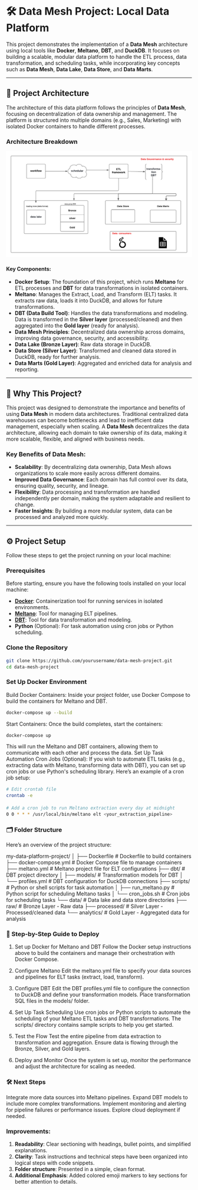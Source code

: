 # 🛠️ Data Mesh Project: Local Data Platform

This project demonstrates the implementation of a **Data Mesh** architecture using local tools like **Docker**, **Meltano**, **DBT**, and **DuckDB**. It focuses on building a scalable, modular data platform to handle the ETL process, data transformation, and scheduling tasks, while incorporating key concepts such as **Data Mesh**, **Data Lake**, **Data Store**, and **Data Marts**.

---

## 📐 Project Architecture

The architecture of this data platform follows the principles of **Data Mesh**, focusing on decentralization of data ownership and management. The platform is structured into multiple domains (e.g., Sales, Marketing) with isolated Docker containers to handle different processes.

### Architecture Breakdown

![Project Architecture](Data_Platform.png)

#### Key Components:
- **Docker Setup**: The foundation of this project, which runs **Meltano** for ETL processes and **DBT** for data transformations in isolated containers.
- **Meltano**: Manages the Extract, Load, and Transform (ELT) tasks. It extracts raw data, loads it into DuckDB, and allows for future transformations.
- **DBT (Data Build Tool)**: Handles the data transformations and modeling. Data is transformed in the **Silver layer** (processed/cleaned) and then aggregated into the **Gold layer** (ready for analysis).
- **Data Mesh Principles**: Decentralized data ownership across domains, improving data governance, security, and accessibility.
- **Data Lake (Bronze Layer)**: Raw data storage in DuckDB.
- **Data Store (Silver Layer)**: Transformed and cleaned data stored in DuckDB, ready for further analysis.
- **Data Marts (Gold Layer)**: Aggregated and enriched data for analysis and reporting.

---

## 🚀 Why This Project?

This project was designed to demonstrate the importance and benefits of using **Data Mesh** in modern data architectures. Traditional centralized data warehouses can become bottlenecks and lead to inefficient data management, especially when scaling. A **Data Mesh** decentralizes the data architecture, allowing each domain to take ownership of its data, making it more scalable, flexible, and aligned with business needs.

### Key Benefits of Data Mesh:
- **Scalability**: By decentralizing data ownership, Data Mesh allows organizations to scale more easily across different domains.
- **Improved Data Governance**: Each domain has full control over its data, ensuring quality, security, and lineage.
- **Flexibility**: Data processing and transformation are handled independently per domain, making the system adaptable and resilient to change.
- **Faster Insights**: By building a more modular system, data can be processed and analyzed more quickly.

---

## ⚙️ Project Setup

Follow these steps to get the project running on your local machine:

### Prerequisites

Before starting, ensure you have the following tools installed on your local machine:

- **[Docker](https://docs.docker.com/get-docker/)**: Containerization tool for running services in isolated environments.
- **[Meltano](https://www.meltano.com/docs/installation/)**: Tool for managing ELT pipelines.
- **[DBT](https://docs.getdbt.com/dbt-cli/installation)**: Tool for data transformation and modeling.
- **Python** (Optional): For task automation using cron jobs or Python scheduling.

### Clone the Repository

```bash
git clone https://github.com/yourusername/data-mesh-project.git
cd data-mesh-project
```

### Set Up Docker Environment

Build Docker Containers: Inside your project folder, use Docker Compose to build the containers for Meltano and DBT.
```bash
docker-compose up --build
```
Start Containers: Once the build completes, start the containers:

```bash
docker-compose up
```
This will run the Meltano and DBT containers, allowing them to communicate with each other and process the data.
Set Up Task Automation
Cron Jobs (Optional): If you wish to automate ETL tasks (e.g., extracting data with Meltano, transforming data with DBT), you can set up cron jobs or use Python's scheduling library. Here’s an example of a cron job setup:

```bash
# Edit crontab file
crontab -e

# Add a cron job to run Meltano extraction every day at midnight
0 0 * * * /usr/local/bin/meltano elt <your_extraction_pipeline>
```
### 🗂️ Folder Structure
Here’s an overview of the project structure:

my-data-platform-project/
│
├── Dockerfile                 # Dockerfile to build containers
├── docker-compose.yml         # Docker Compose file to manage containers
├── meltano.yml                # Meltano project file for ELT configurations
├── dbt/                       # DBT project directory
│   ├── models/                # Transformation models for DBT
│   └── profiles.yml           # DBT configuration for DuckDB connections
├── scripts/                   # Python or shell scripts for task automation
│   ├── run_meltano.py         # Python script for scheduling Meltano tasks
│   └── cron_jobs.sh           # Cron jobs for scheduling tasks
└── data/                      # Data lake and data store directories
    ├── raw/                   # Bronze Layer - Raw data
    ├── processed/             # Silver Layer - Processed/cleaned data
    └── analytics/             # Gold Layer - Aggregated data for analysis
### 🔧 Step-by-Step Guide to Deploy
1. Set up Docker for Meltano and DBT
Follow the Docker setup instructions above to build the containers and manage their orchestration with Docker Compose.

2. Configure Meltano
Edit the meltano.yml file to specify your data sources and pipelines for ELT tasks (extract, load, transform).

3. Configure DBT
Edit the DBT profiles.yml file to configure the connection to DuckDB and define your transformation models. Place transformation SQL files in the models/ folder.

4. Set Up Task Scheduling
Use cron jobs or Python scripts to automate the scheduling of your Meltano ETL tasks and DBT transformations. The scripts/ directory contains sample scripts to help you get started.

5. Test the Flow
Test the entire pipeline from data extraction to transformation and aggregation. Ensure data is flowing through the Bronze, Silver, and Gold layers.

6. Deploy and Monitor
Once the system is set up, monitor the performance and adjust the architecture for scaling as needed.

### 🛠️ Next Steps
Integrate more data sources into Meltano pipelines.
Expand DBT models to include more complex transformations.
Implement monitoring and alerting for pipeline failures or performance issues.
Explore cloud deployment if needed.


### Improvements:
1. **Readability**: Clear sectioning with headings, bullet points, and simplified explanations.
2. **Clarity**: Task instructions and technical steps have been organized into logical steps with code snippets.
3. **Folder structure**: Presented in a simple, clean format.
4. **Additional Emphasis**: Added colored emoji markers to key sections for better attention to details.

